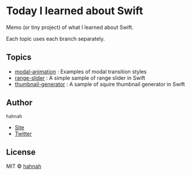 # Today I learned about Swift

Memo (or tiny project) of what I learned about Swift.

Each topic uses each branch separately.

## Topics

+ [modal-animation](https://github.com/hahnah/til-swift/tree/modal-animation) : Examples of modal transition styles
+ [range-slider](https://github.com/hahnah/til-swift/tree/range-slider) : A simple sample of range slider in Swift
+ [thumbnail-generator](https://github.com/hahnah/til-swift/tree/thumbnail-generator) : A sample of squire thumbnail generator in Swift

## Author

`hahnah`

+ [Site](https://superhahnah.com)
+ [Twitter](https://twitter.com/superhahnah)

## License

MIT © [hahnah](https://superhahnah.com)
